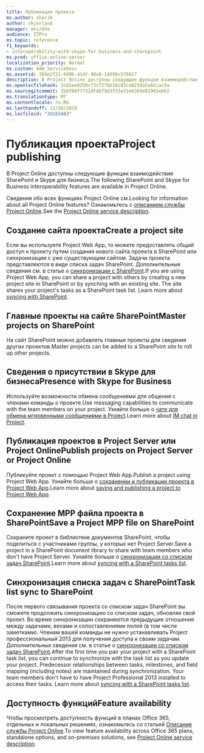 ```yaml
---
title: Публикация проекта
ms.author: sharik
author: skjerland
manager: mnirkhe
audience: ITPro
ms.topic: reference
f1_keywords:
- interoperability-with-skype-for-business-and-sharepoint
ms.prod: office-online-server
localization_priority: Normal
ms.custom: Adm_ServiceDesc
ms.assetid: 369e2f21-6d9b-414f-98a8-14590c576817
description: В Project Online доступны следующие функции взаимодействия SharePoint и Skype для бизнеса.
ms.openlocfilehash: 3c81ee0250cf3cf27bb18c83ca823da5a02cac9a
ms.sourcegitcommit: 2b9f68f7731dfd6f9d3f33e31e6303e81985ebb2
ms.translationtype: MT
ms.contentlocale: ru-RU
ms.lasthandoff: 11/26/2019
ms.locfileid: "39263403"
---
```

# <a name="project-publishing"></a><span data-ttu-id="46b5b-103">Публикация проекта</span><span class="sxs-lookup"><span data-stu-id="46b5b-103">Project publishing</span></span>

<span data-ttu-id="46b5b-104">В Project Online доступны следующие функции взаимодействия SharePoint и Skype для бизнеса.</span><span class="sxs-lookup"><span data-stu-id="46b5b-104">The following SharePoint and Skype for Business interoperability features are available in Project Online.</span></span>
  
<span data-ttu-id="46b5b-105">Сведения обо всех функциях Project Online см.</span><span class="sxs-lookup"><span data-stu-id="46b5b-105">Looking for information about all Project Online features?</span></span> <span data-ttu-id="46b5b-106">Ознакомьтесь с [описанием службы Project Online](project-online-service-description.md).</span><span class="sxs-lookup"><span data-stu-id="46b5b-106">See the [Project Online service description](project-online-service-description.md).</span></span>
  
## <a name="create-a-project-site"></a><span data-ttu-id="46b5b-107">Создание сайта проекта</span><span class="sxs-lookup"><span data-stu-id="46b5b-107">Create a project site</span></span>

<span data-ttu-id="46b5b-p102">Если вы используете Project Web App, то можете предоставлять общий доступ к проекту путем создания нового сайта проекта в SharePoint или синхронизации с уже существующим сайтом. Задачи проекта представляются в виде списка задач SharePoint. Дополнительные сведения см. в статье о [синхронизации с SharePoint](https://go.microsoft.com/fwlink/p/?LinkId=271352).</span><span class="sxs-lookup"><span data-stu-id="46b5b-p102">If you are using Project Web App, you can share a project with others by creating a new project site in SharePoint or by synching with an existing site. The site shares your project's tasks as a SharePoint task list. Learn more about [syncing with SharePoint](https://go.microsoft.com/fwlink/p/?LinkId=271352).</span></span>
  
## <a name="master-projects-on-sharepoint"></a><span data-ttu-id="46b5b-111">Главные проекты на сайте SharePoint</span><span class="sxs-lookup"><span data-stu-id="46b5b-111">Master projects on SharePoint</span></span>

<span data-ttu-id="46b5b-112">На сайт SharePoint можно добавлять главные проекты для сведения других проектов.</span><span class="sxs-lookup"><span data-stu-id="46b5b-112">Master projects can be added to a SharePoint site to roll up other projects.</span></span> 
  
## <a name="presence-with-skype-for-business"></a><span data-ttu-id="46b5b-113">Сведения о присутствии в Skype для бизнеса</span><span class="sxs-lookup"><span data-stu-id="46b5b-113">Presence with Skype for Business</span></span>

<span data-ttu-id="46b5b-114">Используйте возможности обмена сообщениями для общения с членами команды о проекте.</span><span class="sxs-lookup"><span data-stu-id="46b5b-114">Use messaging capabilities to communicate with the team members on your project.</span></span> <span data-ttu-id="46b5b-115">Узнайте больше о [чате для обмена мгновенными сообщениями в Project](https://go.microsoft.com/fwlink/p/?LinkId=271351).</span><span class="sxs-lookup"><span data-stu-id="46b5b-115">Learn more about [IM chat in Project](https://go.microsoft.com/fwlink/p/?LinkId=271351).</span></span>
  
## <a name="publish-projects-on-project-server-or-project-online"></a><span data-ttu-id="46b5b-116">Публикация проектов в Project Server или Project Online</span><span class="sxs-lookup"><span data-stu-id="46b5b-116">Publish projects on Project Server or Project Online</span></span>

<span data-ttu-id="46b5b-117">Публикуйте проект с помощью Project Web App.</span><span class="sxs-lookup"><span data-stu-id="46b5b-117">Publish a project using Project Web App.</span></span> <span data-ttu-id="46b5b-118">Узнайте больше о [сохранении и публикации проекта в Project Web App](https://go.microsoft.com/fwlink/p/?LinkId=271354).</span><span class="sxs-lookup"><span data-stu-id="46b5b-118">Learn more about [saving and publishing a project to Project Web App](https://go.microsoft.com/fwlink/p/?LinkId=271354).</span></span>
  
## <a name="save-a-project-mpp-file-on-sharepoint"></a><span data-ttu-id="46b5b-119">Сохранение MPP файла проекта в SharePoint</span><span class="sxs-lookup"><span data-stu-id="46b5b-119">Save a Project MPP file on SharePoint</span></span>

<span data-ttu-id="46b5b-120">Сохраните проект в библиотеке документов SharePoint, чтобы поделиться с участниками группы, у которых нет Project Server.</span><span class="sxs-lookup"><span data-stu-id="46b5b-120">Save a project in a SharePoint document library to share with team members who don't have Project Server.</span></span> <span data-ttu-id="46b5b-121">Узнайте больше о [синхронизации со списком задач SharePoint](https://go.microsoft.com/fwlink/p/?LinkId=271353).</span><span class="sxs-lookup"><span data-stu-id="46b5b-121">Learn more about [syncing with a SharePoint tasks list](https://go.microsoft.com/fwlink/p/?LinkId=271353).</span></span>
  
## <a name="task-list-sync-to-sharepoint"></a><span data-ttu-id="46b5b-122">Синхронизация списка задач с SharePoint</span><span class="sxs-lookup"><span data-stu-id="46b5b-122">Task list sync to SharePoint</span></span>

<span data-ttu-id="46b5b-p106">После первого связывания проекта со списком задач SharePoint вы сможете продолжить синхронизацию со списком задач, обновляя свой проект. Во время синхронизации сохраняются предыдущие отношения между задачами, вехами и сопоставлениями полей (в том числе заметками). Членам вашей команды не нужно устанавливать Project профессиональный 2013 для получения доступа к своим задачам. Дополнительные сведения см. в статье о [синхронизации со списком задач SharePoint](https://go.microsoft.com/fwlink/p/?LinkId=271353).</span><span class="sxs-lookup"><span data-stu-id="46b5b-p106">After the first time you pair your project with a SharePoint task list, you can continue to synchronize with the task list as you update your project. Predecessor relationships between tasks, milestones, and field mapping (including notes) are maintained during synchronization. Your team members don't have to have Project Professional 2013 installed to access their tasks. Learn more about [syncing with a SharePoint tasks list](https://go.microsoft.com/fwlink/p/?LinkId=271353).</span></span>
  
## <a name="feature-availability"></a><span data-ttu-id="46b5b-127">Доступность функций</span><span class="sxs-lookup"><span data-stu-id="46b5b-127">Feature availability</span></span>

<span data-ttu-id="46b5b-128">Чтобы просмотреть доступность функций в планах Office 365, отдельных и локальных решениях, ознакомьтесь со статьей [Описание службы Project Online](project-online-service-description.md).</span><span class="sxs-lookup"><span data-stu-id="46b5b-128">To view feature availability across Office 365 plans, standalone options, and on-premises solutions, see [Project Online service description](project-online-service-description.md).</span></span>
  

